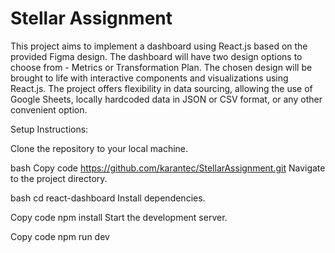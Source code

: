 # Stellar Assignment

This project aims to implement a dashboard using React.js based on the provided Figma design. The dashboard will have two design options to choose from - Metrics or Transformation Plan. The chosen design will be brought to life with interactive components and visualizations using React.js. The project offers flexibility in data sourcing, allowing the use of Google Sheets, locally hardcoded data in JSON or CSV format, or any other convenient option.


Setup Instructions:

Clone the repository to your local machine.

bash
Copy code
https://github.com/karantec/StellarAssignment.git
Navigate to the project directory.

bash
cd react-dashboard
Install dependencies.

Copy code
npm install
Start the development server.

Copy code
npm run dev
